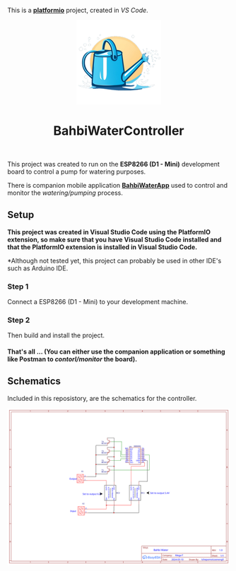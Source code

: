 This is a [**platformio**](https://platformio.org/) project, created in *VS Code*.

<div align="center">

![alt-text](/assets/icon.png?raw=true "Logo")
# BahbiWaterController
<br>

</div>

This project was created to run on the **ESP8266 (D1 - Mini)** development board to control a pump for watering purposes.

There is companion mobile application [**BahbiWaterApp**](https://github.com/themegat/BahbiWaterApp) used to control and monitor the *watering/pumping* process.

## Setup

**This project was created in Visual Studio Code using the PlatformIO extension, so make sure that you 
have Visual Studio Code installed and that the PlatformIO extension is installed in Visual Studio Code.**

*Although not tested yet, this project can probably be used in other IDE's such as Arduino IDE.

### Step 1

Connect a ESP8266 (D1 - Mini) to your development machine.

### Step 2

Then build and install the project.
#### That's all ... (You can either use the companion application or something like Postman to *contorl/monitor* the board).

## Schematics

Included in this reposistory, are the schematics for the controller.

![alt-text](/docs/schematic/Schematic_Bahbi-Water_2024-03-10.svg?raw=true "Schematic")
